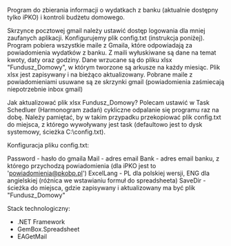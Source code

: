 Program do zbierania informacji o wydatkach z banku (aktualnie dostępny tylko iPKO) i kontroli budżetu domowego.

Skrzynce pocztowej gmail należy ustawić dostęp logowania dla mniej zaufanych aplikacji.
Konfigurujemy plik config.txt (instrukcja poniżej).
Program pobiera wszystkie maile z Gmaila, które odpowiadają za powiadomienia wydatków z banku.
Z maili wyłuskiwane są dane na temat kwoty, daty oraz godziny.
Dane wrzucane są do pliku xlsx "Fundusz_Domowy", w którym tworzone są arkusze na każdy miesiąc.
Plik xlsx jest zapisywany i na bieżąco aktualizowany.
Pobrane maile z powiadomieniami usuwane są ze skrzynki gmail (powiadomienia zaśmiecają niepotrzebnie inbox gmail)

Jak aktualizować plik xlsx Fundusz_Domowy?
Polecam ustawić w Task Schedluer (Harmonogram zadań) cykliczne odpalanie się programu raz na dobę. Należy pamiętać, by w takim przypadku przekopiować plik config.txt do miejsca, z którego wywoływany jest task (defaultowo jest to dysk systemowy, ścieżka C:\config.txt).

Konfiguracja pliku config.txt:

Password - hasło do gmaila
Mail - adres email
Bank - adres email banku, z którego przychodzą powiadomienia (dla iPKO jest to 'powiadomienia@pkobp.pl')
ExcelLang - PL dla polskiej wersji, ENG dla angielskiej (różnica we wstawianiu formuł do spreadsheeta)
SaveDir - ścieżka do miejsca, gdzie zapisywany i aktualizowany ma być plik "Fundusz_Domowy"

Stack technologiczny:
- .NET Framework
- GemBox.Spreadsheet
- EAGetMail
